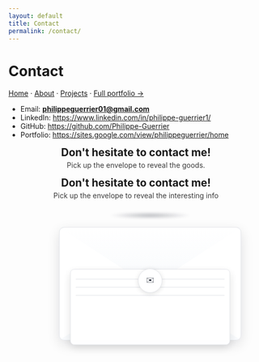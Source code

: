 ```yaml
---
layout: default
title: Contact
permalink: /contact/
---
```

# Contact

[Home](/) · [About](/about/) · [Projects](/projects/) · [Full portfolio →](https://sites.google.com/view/philippeguerrier/home)

- Email: **philippeguerrier01@gmail.com**  
- LinkedIn: <https://www.linkedin.com/in/philippe-guerrier1/>  
- GitHub: <https://github.com/Philippe-Guerrier>  
- Portfolio: <https://sites.google.com/view/philippeguerrier/home>


<section class="contact-hero">
  <h1>Don't hesitate to contact me!</h1>
  <p>Pick up the envelope to reveal the goods.</p>
</section>

<!-- Origami envelope -->
<section class="contact-hero">
  <h1>Don't hesitate to contact me!</h1>
  <p>Pick up the envelope to reveal the interesting info</p>
</section>

<!-- Origami envelope (centered, animated, theme-aware) -->
<div class="env-stage">
  <div class="env-shadow" aria-hidden="true"></div>

  <button class="envelope" id="env" aria-expanded="false" aria-controls="envCard">
    <span class="env-body" aria-hidden="true"></span>
    <span class="env-left" aria-hidden="true"></span>
    <span class="env-right" aria-hidden="true"></span>
    <span class="env-flap" aria-hidden="true"></span>
    <span class="env-paper" aria-hidden="true">
      <i></i><i></i><i></i>
    </span>
    <span class="env-seal" aria-hidden="true">✉️</span>
  </button>

  <div class="env-card" id="envCard" hidden>
    <h3>Let’s connect</h3>
    <div class="c-links">
      <a class="btn" href="mailto:philippeguerrier01@gmail.com?subject=Hello%20from%20your%20site">Email</a>
      <a class="btn" href="https://www.linkedin.com/in/philippe-guerrier1/" target="_blank" rel="noopener">LinkedIn</a>
      <a class="btn" href="https://profile.indeed.com/p/philippeg-14mjz3t" target="_blank" rel="noopener">Indeed</a>
    </div>
    <p class="tiny">Tip: I hope that my profile has convinced you!</p>
  </div>
</div>

<style>
/* ===== Theme tokens (page-scoped) ===== */
:root{
  /* surfaces */
  --card-bg:#ffffff;      --card-tx:#0b1220;   --card-bd:#e5e7eb;
  --btn-bg:#ffffff;       --btn-tx:#0b1220;    --btn-bd:#e5e7eb;
  --btn-bg-h:#f8fafc;     --btn-bd-h:#2563eb;  --btn-shadow:0 1px 2px rgba(2,6,23,.06);

  /* envelope */
  --env-bg:#ffffff;       --env-edge:#e5e7eb;  --env-grad:linear-gradient(180deg,#fff,#f8fafc);
  --paper-bg:#ffffff;     --paper-line:#e5e7eb; --paper-shadow:rgba(2,6,23,.12);
  --seal-bg:#ffffff;      --seal-bd:#e5e7eb;   --seal-tx:#0b1220;

  /* accents + misc */
  --ac:#2563eb;
  --shadow-lg:0 16px 48px rgba(2,6,23,.16);
  --shadow-md:0 8px 24px rgba(2,6,23,.12);
  --stage-shadow:radial-gradient(ellipse 50% 12px at 50% 50%, rgba(2,6,23,.25), transparent 60%);

  /* size */
  --W: clamp(240px, 64vw, 360px);
  --H: calc(var(--W) * 0.62);
  --R: 10px;
}
html[data-theme="dark"]{
  --card-bg:#0f172a;      --card-tx:#e8eef7;   --card-bd:#1f2937;
  --btn-bg:#0f172a;       --btn-tx:#e8eef7;    --btn-bd:#1f2937;
  --btn-bg-h:#111827;     --btn-bd-h:#60a5fa;  --btn-shadow:0 1px 2px rgba(0,0,0,.24);

  --env-bg:#0f172a;       --env-edge:#1f2937;  --env-grad:linear-gradient(180deg,#111827,#0b1220);
  --paper-bg:#0f172a;     --paper-line:#1f2937; --paper-shadow:rgba(0,0,0,.35);
  --seal-bg:#0f172a;      --seal-bd:#1f2937;   --seal-tx:#e8eef7;

  --ac:#60a5fa;
  --shadow-lg:0 16px 48px rgba(0,0,0,.38);
  --shadow-md:0 8px 24px rgba(0,0,0,.28);
  --stage-shadow:radial-gradient(ellipse 50% 12px at 50% 50%, rgba(0,0,0,.45), transparent 60%);
}

/* ===== Layout ===== */
.contact-hero{text-align:center;margin:14px 0 8px}
.contact-hero h1{margin:0}
.contact-hero p{opacity:.85;margin:.25rem 0 0}

.env-stage{
  display:grid; justify-items:center; align-content:start;
  gap:14px; margin:22px 0 18px;
}
.env-shadow{
  width:calc(var(--W) * .75);
  height:18px; background:var(--stage-shadow); border-radius:999px;
  filter:blur(2px);
}

/* ===== Envelope 3D button ===== */
.envelope{
  position:relative; width:var(--W); height:var(--H);
  border:0; background:transparent; cursor:pointer; outline-offset:4px;
  transform-style:preserve-3d;
  transition:transform .2s ease, filter .2s ease;
}
.envelope:hover{ transform:translateY(-2px); filter:saturate(1.02) }

/* base rectangle (back) */
.env-body{
  position:absolute; inset:0;
  background:var(--env-grad);
  border:1px solid var(--env-edge); border-radius:var(--R);
  box-shadow:var(--shadow-md);
}

/* side flaps */
.env-left,.env-right{
  position:absolute; inset:0; border-radius:var(--R);
  background:var(--env-bg); border:1px solid var(--env-edge);
  clip-path:polygon(0 0, 50% 50%, 0 100%);
}
.env-right{
  clip-path:polygon(100% 0, 50% 50%, 100% 100%);
}

/* top flap (3D hinge) */
.env-flap{
  position:absolute; left:0; right:0; top:0; height:52%;
  transform-origin:50% 0%;
  background:var(--env-grad); border:1px solid var(--env-edge); border-bottom:none;
  clip-path:polygon(0 0, 100% 0, 50% 100%);
  border-top-left-radius:var(--R); border-top-right-radius:var(--R);
  transform:rotateX(0deg);
  transition:transform .5s cubic-bezier(.2,.7,.2,1);
  backface-visibility:hidden;
}

/* seal */
.env-seal{
  position:absolute; left:50%; top:calc(50% - 6px); transform:translate(-50%,-50%);
  width:46px; height:46px; display:grid; place-items:center;
  background:var(--seal-bg); color:var(--seal-tx);
  border:1px solid var(--seal-bd); border-radius:999px;
  box-shadow:0 2px 10px rgba(0,0,0,.12);
  transition:transform .15s ease;
}
.envelope:hover .env-seal{ transform:translate(-50%,-50%) scale(1.06) }

/* letter (paper) */
.env-paper{
  position:absolute; left:6%; right:6%; bottom:8%;
  height:66%; background:var(--paper-bg); border:1px solid var(--env-edge);
  border-radius:8px; box-shadow:0 6px 18px var(--paper-shadow);
  transform:translateY(18%); opacity:.96;
  transition:transform .5s cubic-bezier(.2,.7,.2,1), opacity .3s ease;
  overflow:hidden;
}
.env-paper i{
  position:absolute; left:10px; right:10px; height:2px; background:var(--paper-line); opacity:.6;
}
.env-paper i:nth-child(1){ top:18px }
.env-paper i:nth-child(2){ top:34px }
.env-paper i:nth-child(3){ top:50px }

/* open state */
.envelope[aria-expanded="true"] .env-flap{ transform:rotateX(160deg) }
.envelope[aria-expanded="true"] .env-paper{ transform:translateY(-8%); opacity:1 }

/* ===== Card under envelope ===== */
.env-card{
  max-width:560px; width:clamp(280px,80vw,560px);
  border:1px solid var(--card-bd); border-radius:12px;
  padding:14px; background:var(--card-bg); color:var(--card-tx);
  box-shadow:var(--shadow-lg);
  transform:translateY(-2px); opacity:0; transition:opacity .35s ease, transform .35s ease;
}
.env-card[hidden]{ display:block; visibility:hidden; height:0; padding:0; border:0; box-shadow:none }
.envelope[aria-expanded="true"] + .env-card{ opacity:1; transform:translateY(0); visibility:visible; height:auto; padding:14px; border:1px solid var(--card-bd) }
.env-card h3{ margin:.2rem 0 .5rem }
.c-links{ display:flex; flex-wrap:wrap; gap:8px; margin:.4rem 0 .2rem }

/* theme-aware pill buttons */
.btn{
  display:inline-block; padding:9px 12px; border:1px solid var(--btn-bd);
  border-radius:999px; background:var(--btn-bg); color:var(--btn-tx) !important;
  text-decoration:none; box-shadow:var(--btn-shadow);
  transition:background .15s ease, border-color .15s ease, transform .06s ease;
}
.btn:hover{ background:var(--btn-bg-h); border-color:var(--btn-bd-h) }
.btn:active{ transform:translateY(1px) }
.btn:focus-visible{ outline:2px solid var(--btn-bd-h); outline-offset:2px }

.tiny{ opacity:.75; font-size:.9rem; margin:.25rem 0 0 }

/* Motion respect */
@media (prefers-reduced-motion: reduce){
  .envelope, .env-flap, .env-paper, .env-card{ transition:none !important }
}
</style>

<script>
(function(){
  const env  = document.getElementById('env');
  const card = document.getElementById('envCard');
  if(!env || !card) return;

  function setOpen(open){
    env.setAttribute('aria-expanded', open);
    if(open){
      card.hidden = false;
      // ensure animation frame so transitions run after unhide
      requestAnimationFrame(()=> card.style.removeProperty('visibility'));
    }else{
      // fade out via CSS, then hide after a tick to keep height collapse smooth
      card.hidden = true;
    }
  }

  env.addEventListener('click', ()=> setOpen(env.getAttribute('aria-expanded')!=='true'));
  env.addEventListener('keydown', e=>{
    if(e.key==='Enter' || e.key===' '){ e.preventDefault(); setOpen(env.getAttribute('aria-expanded')!=='true'); }
  });

  // Optional: click outside to close
  document.addEventListener('click', (e)=>{
    if(!env.contains(e.target) && !card.contains(e.target)){
      if(env.getAttribute('aria-expanded')==='true') setOpen(false);
    }
  }, {capture:true});
})();
</script>



